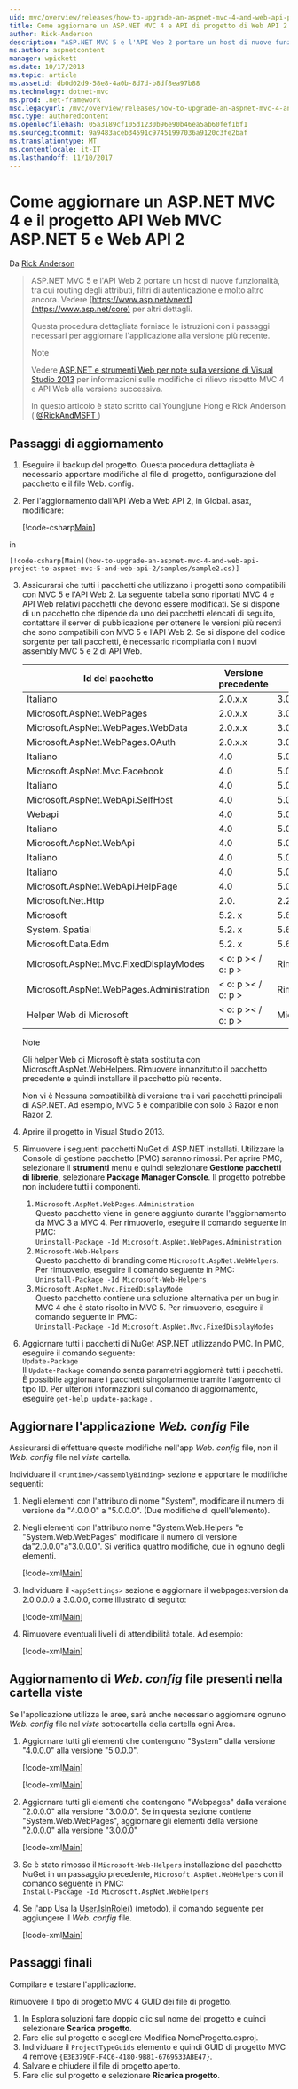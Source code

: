 ```yaml
---
uid: mvc/overview/releases/how-to-upgrade-an-aspnet-mvc-4-and-web-api-project-to-aspnet-mvc-5-and-web-api-2
title: Come aggiornare un ASP.NET MVC 4 e API di progetto di Web API 2 e MVC ASP.NET 5 Web | Documenti Microsoft
author: Rick-Anderson
description: "ASP.NET MVC 5 e l'API Web 2 portare un host di nuove funzionalità, tra cui routing degli attributi, filtri di autenticazione e molto altro ancora."
ms.author: aspnetcontent
manager: wpickett
ms.date: 10/17/2013
ms.topic: article
ms.assetid: db0d02d9-58e8-4a0b-8d7d-b8df8ea97b88
ms.technology: dotnet-mvc
ms.prod: .net-framework
msc.legacyurl: /mvc/overview/releases/how-to-upgrade-an-aspnet-mvc-4-and-web-api-project-to-aspnet-mvc-5-and-web-api-2
msc.type: authoredcontent
ms.openlocfilehash: 05a3189cf105d1230b96e90b46ea5ab60fef1bf1
ms.sourcegitcommit: 9a9483aceb34591c97451997036a9120c3fe2baf
ms.translationtype: MT
ms.contentlocale: it-IT
ms.lasthandoff: 11/10/2017
---
```

<a name="how-to-upgrade-an-aspnet-mvc-4-and-web-api-project-to-aspnet-mvc-5-and-web-api-2"></a>Come aggiornare un ASP.NET MVC 4 e il progetto API Web MVC ASP.NET 5 e Web API 2
====================
Da [Rick Anderson](https://github.com/Rick-Anderson)

> ASP.NET MVC 5 e l'API Web 2 portare un host di nuove funzionalità, tra cui routing degli attributi, filtri di autenticazione e molto altro ancora. Vedere [https://www.asp.net/vnext](https://www.asp.net/core) per altri dettagli.
> 
> Questa procedura dettagliata fornisce le istruzioni con i passaggi necessari per aggiornare l'applicazione alla versione più recente.  
> 
> > [!NOTE]
> > Vedere [ASP.NET e strumenti Web per note sulla versione di Visual Studio 2013](../../../visual-studio/overview/2013/release-notes.md) per informazioni sulle modifiche di rilievo rispetto MVC 4 e API Web alla versione successiva.
> 
>   
> 
> In questo articolo è stato scritto dal Youngjune Hong e Rick Anderson ( [ @RickAndMSFT ](https://twitter.com/#!/RickAndMSFT) )


## <a name="upgrade-steps"></a>Passaggi di aggiornamento

1. Eseguire il backup del progetto. Questa procedura dettagliata è necessario apportare modifiche al file di progetto, configurazione del pacchetto e il file Web. config.
2. Per l'aggiornamento dall'API Web a Web API 2, in Global. asax, modificare:

    [!code-csharp[Main](how-to-upgrade-an-aspnet-mvc-4-and-web-api-project-to-aspnet-mvc-5-and-web-api-2/samples/sample1.cs)]

 in

    [!code-csharp[Main](how-to-upgrade-an-aspnet-mvc-4-and-web-api-project-to-aspnet-mvc-5-and-web-api-2/samples/sample2.cs)]
3. Assicurarsi che tutti i pacchetti che utilizzano i progetti sono compatibili con MVC 5 e l'API Web 2. La seguente tabella sono riportati MVC 4 e API Web relativi pacchetti che devono essere modificati. Se si dispone di un pacchetto che dipende da uno dei pacchetti elencati di seguito, contattare il server di pubblicazione per ottenere le versioni più recenti che sono compatibili con MVC 5 e l'API Web 2. Se si dispone del codice sorgente per tali pacchetti, è necessario ricompilarla con i nuovi assembly MVC 5 e 2 di API Web.   

    | **Id del pacchetto** | **Versione precedente** | **Nuova versione** |
    | --- | --- | --- |
    | Italiano | 2.0.x.x | 3.0.0 |
    | Microsoft.AspNet.WebPages | 2.0.x.x | 3.0.0 |
    | Microsoft.AspNet.WebPages.WebData | 2.0.x.x | 3.0.0 |
    | Microsoft.AspNet.WebPages.OAuth | 2.0.x.x | 3.0.0 |
    | Italiano | 4.0 | 5.0.0 |
    | Microsoft.AspNet.Mvc.Facebook | 4.0 | 5.0.0 |
    | Italiano | 4.0 | 5.0.0 |
    | Microsoft.AspNet.WebApi.SelfHost | 4.0 | 5.0.0 |
    | Webapi | 4.0 | 5.0.0 |
    | Italiano | 4.0 | 5.0.0 |
    | Microsoft.AspNet.WebApi | 4.0 | 5.0.0 |
    | Italiano | 4.0 | 5.0.0 |
    | Italiano | 4.0 | 5.0.0 |
    | Microsoft.AspNet.WebApi.HelpPage | 4.0 | 5.0.0 |
    | Microsoft.Net.Http | 2.0. | 2.2. |
    | Microsoft | 5.2. x | 5.6.x |
    | System. Spatial | 5.2. x | 5.6.x |
    | Microsoft.Data.Edm | 5.2. x | 5.6.x |
    | Microsoft.AspNet.Mvc.FixedDisplayModes | < o: p >< / o: p > | Rimosso |
    | Microsoft.AspNet.WebPages.Administration | < o: p >< / o: p > | Rimosso |
    | Helper Web di Microsoft | < o: p >< / o: p > | Microsoft.AspNet.WebHelpers |

    > [!NOTE]
    > Gli helper Web di Microsoft è stata sostituita con Microsoft.AspNet.WebHelpers. Rimuovere innanzitutto il pacchetto precedente e quindi installare il pacchetto più recente.   
    >   
    > Non vi è Nessuna compatibilità di versione tra i vari pacchetti principali di ASP.NET. Ad esempio, MVC 5 è compatibile con solo 3 Razor e non Razor 2.
4. Aprire il progetto in Visual Studio 2013.
5. Rimuovere i seguenti pacchetti NuGet di ASP.NET installati. Utilizzare la Console di gestione pacchetto (PMC) saranno rimossi. Per aprire PMC, selezionare il **strumenti** menu e quindi selezionare **Gestione pacchetti di librerie,** selezionare **Package Manager Console**. Il progetto potrebbe non includere tutti i componenti.

    1. `Microsoft.AspNet.WebPages.Administration`  
 Questo pacchetto viene in genere aggiunto durante l'aggiornamento da MVC 3 a MVC 4. Per rimuoverlo, eseguire il comando seguente in PMC:  
        `Uninstall-Package -Id Microsoft.AspNet.WebPages.Administration`
    2. `Microsoft-Web-Helpers`   
 Questo pacchetto di branding come `Microsoft.AspNet.WebHelpers`. Per rimuoverlo, eseguire il comando seguente in PMC:  
        `Uninstall-Package -Id Microsoft-Web-Helpers`
    3. `Microsoft.AspNet.Mvc.FixedDisplayMode`  
 Questo pacchetto contiene una soluzione alternativa per un bug in MVC 4 che è stato risolto in MVC 5. Per rimuoverlo, eseguire il comando seguente in PMC:  
        `Uninstall-Package -Id Microsoft.AspNet.Mvc.FixedDisplayModes`
6. Aggiornare tutti i pacchetti di NuGet ASP.NET utilizzando PMC. In PMC, eseguire il comando seguente:  
    `Update-Package`  
 Il `Update-Package` comando senza parametri aggiornerà tutti i pacchetti. È possibile aggiornare i pacchetti singolarmente tramite l'argomento di tipo ID. Per ulteriori informazioni sul comando di aggiornamento, eseguire `get-help update-package` .

## <a name="update-the-application-webconfig-file"></a>Aggiornare l'applicazione *Web. config* File

Assicurarsi di effettuare queste modifiche nell'app *Web. config* file, non il *Web. config* file nel *viste* cartella.

Individuare il `<runtime>/<assemblyBinding>` sezione e apportare le modifiche seguenti:

1. Negli elementi con l'attributo di nome "System", modificare il numero di versione da "4.0.0.0" a "5.0.0.0". (Due modifiche di quell'elemento).
2. Negli elementi con l'attributo nome &quot;System.Web.Helpers "e &quot;System.Web.WebPages&quot; modificare il numero di versione da"2.0.0.0"a"3.0.0.0". Si verifica quattro modifiche, due in ognuno degli elementi.

    [!code-xml[Main](how-to-upgrade-an-aspnet-mvc-4-and-web-api-project-to-aspnet-mvc-5-and-web-api-2/samples/sample3.xml?highlight=6,10,14)]
3. Individuare il `<appSettings>` sezione e aggiornare il webpages:version da 2.0.0.0.0 a 3.0.0.0, come illustrato di seguito:

    [!code-xml[Main](how-to-upgrade-an-aspnet-mvc-4-and-web-api-project-to-aspnet-mvc-5-and-web-api-2/samples/sample4.xml?highlight=2)]
4. Rimuovere eventuali livelli di attendibilità totale. Ad esempio:

    [!code-xml[Main](how-to-upgrade-an-aspnet-mvc-4-and-web-api-project-to-aspnet-mvc-5-and-web-api-2/samples/sample5.xml?highlight=2)]

## <a name="update-the-webconfig-files-under-the-views-folder"></a>Aggiornamento di *Web. config* file presenti nella cartella viste

Se l'applicazione utilizza le aree, sarà anche necessario aggiornare ognuno *Web. config* file nel *viste* sottocartella della cartella ogni Area.

1. Aggiornare tutti gli elementi che contengono "System" dalla versione "4.0.0.0" alla versione "5.0.0.0".  

    [!code-xml[Main](how-to-upgrade-an-aspnet-mvc-4-and-web-api-project-to-aspnet-mvc-5-and-web-api-2/samples/sample6.xml?highlight=2)]

    [!code-xml[Main](how-to-upgrade-an-aspnet-mvc-4-and-web-api-project-to-aspnet-mvc-5-and-web-api-2/samples/sample7.xml?highlight=4-6,8)]
2. Aggiornare tutti gli elementi che contengono "Webpages" dalla versione "2.0.0.0" alla versione "3.0.0.0". Se in questa sezione contiene "System.Web.WebPages", aggiornare gli elementi della versione "2.0.0.0" alla versione "3.0.0.0"  

    [!code-xml[Main](how-to-upgrade-an-aspnet-mvc-4-and-web-api-project-to-aspnet-mvc-5-and-web-api-2/samples/sample8.xml?highlight=3-5)]
3. Se è stato rimosso il `Microsoft-Web-Helpers` installazione del pacchetto NuGet in un passaggio precedente, `Microsoft.AspNet.WebHelpers` con il comando seguente in PMC:  
    `Install-Package -Id Microsoft.AspNet.WebHelpers`
4. Se l'app Usa la [User.IsInRole()](https://msdn.microsoft.com/en-us/library/system.web.security.roleprincipal.isinrole(v=vs.110).aspx) (metodo), il comando seguente per aggiungere il *Web. config* file.

    [!code-xml[Main](how-to-upgrade-an-aspnet-mvc-4-and-web-api-project-to-aspnet-mvc-5-and-web-api-2/samples/sample9.xml)]

## <a name="final-steps"></a>Passaggi finali

Compilare e testare l'applicazione.

Rimuovere il tipo di progetto MVC 4 GUID dei file di progetto.

1. In Esplora soluzioni fare doppio clic sul nome del progetto e quindi selezionare **Scarica progetto**.
2. Fare clic sul progetto e scegliere Modifica NomeProgetto.csproj.
3. Individuare il `ProjectTypeGuids` elemento e quindi GUID di progetto MVC 4 remove `{E3E379DF-F4C6-4180-9B81-6769533ABE47}`.
4. Salvare e chiudere il file di progetto aperto.
5. Fare clic sul progetto e selezionare **Ricarica progetto**.
